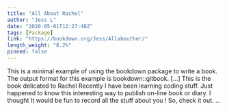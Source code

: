 ```yaml
---
title: "All About Rachel"
author: "Jess L"
date: "2020-05-01T12:27:48Z"
tags: [Package]
link: "https://bookdown.org/Jess/Allabouther/"
length_weight: "8.2%"
pinned: false
---
```


This is a minimal example of using the bookdown package to write a book. The output format for this example is bookdown::gitbook. [...] This is the book delicated to Rachel Recently I have been learning coding stuff. Just happened to know this interesting way to publish on-line book or diary. I thought It would be fun to record all the stuff about you ! So, check it out. ...
